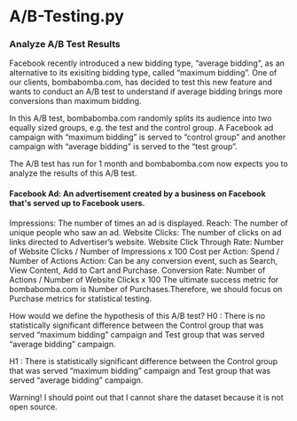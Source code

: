 # A/B-Testing.py
### Analyze A/B Test Results

Facebook recently introduced a new bidding type, “average bidding”, as an alternative to its exisiting bidding type, called “maximum bidding”. One of our clients, bombabomba.com, has decided to test this new feature and wants to conduct an A/B test to understand if average bidding brings more conversions than maximum bidding.

In this A/B test, bombabomba.com randomly splits its audience into two equally sized groups, e.g. the test and the control group. A Facebook ad campaign with “maximum bidding” is served to “control group” and another campaign with “average bidding” is served to the “test group”.

The A/B test has run for 1 month and bombabomba.com now expects you to analyze the results of this A/B test.

#### Facebook Ad: An advertisement created by a business on Facebook that's served up to Facebook users.

Impressions: The number of times an ad is displayed.
Reach: The number of unique people who saw an ad.
Website Clicks: The number of clicks on ad links directed to Advertiser’s website.
Website Click Through Rate: Number of Website Clicks / Number of Impressions x 100
Cost per Action: Spend / Number of Actions
Action: Can be any conversion event, such as Search, View Content, Add to Cart and Purchase.
Conversion Rate: Number of Actions / Number of Website Clicks x 100
The ultimate success metric for bombabomba.com is Number of Purchases.Therefore, we should focus on Purchase metrics for statistical testing.

How would we define the hypothesis of this A/B test?
H0 : There is no statistically significant difference between the Control group that was served “maximum bidding” campaign and Test group that was served “average bidding” campaign.

H1 : There is statistically significant difference between the Control group that was served “maximum bidding” campaign and Test group that was served “average bidding” campaign.

Warning!
I should point out that I cannot share the dataset because it is not open source.
